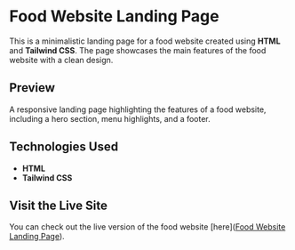 # Food Website Landing Page

This is a minimalistic landing page for a food website created using **HTML** and **Tailwind CSS**. The page showcases the main features of the food website with a clean design.

## Preview
A responsive landing page highlighting the features of a food website, including a hero section, menu highlights, and a footer.

## Technologies Used
- **HTML**
- **Tailwind CSS**

## Visit the Live Site
You can check out the live version of the food website [here]([Food Website Landing Page](https://codeghostx.github.io/Food-Website-Landing-Page/)).
